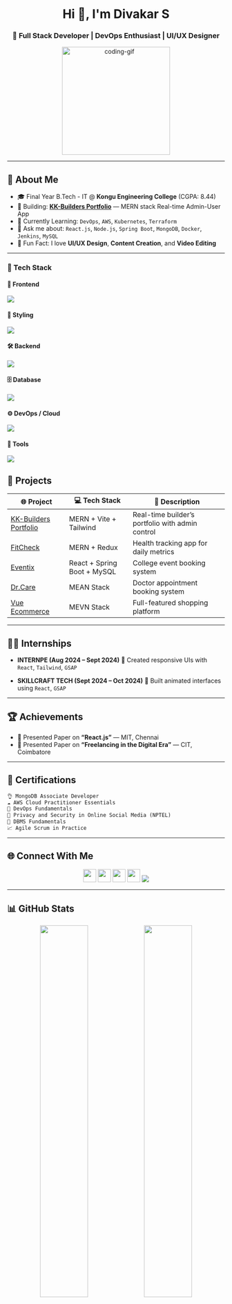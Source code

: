 <h1 align="center">Hi 👋, I'm <b>Divakar S</b></h1>
<h3 align="center">🚀 Full Stack Developer | DevOps Enthusiast | UI/UX Designer</h3>

<p align="center">
  <img src="https://media.giphy.com/media/qgQUggAC3Pfv687qPC/giphy.gif" width="250" alt="coding-gif"/>
</p>

---

## 💼 About Me

* 🎓 Final Year B.Tech - IT @ **Kongu Engineering College** (CGPA: 8.44)
* 🔭 Building: [**KK-Builders Portfolio**](https://github.com/divakar-srinivasan/kk-builders) — MERN stack Real-time Admin-User App
* 🌱 Currently Learning: `DevOps`, `AWS`, `Kubernetes`, `Terraform`
* 💬 Ask me about:
  `React.js`, `Node.js`, `Spring Boot`, `MongoDB`, `Docker`, `Jenkins`, `MySQL`
* 🎨 Fun Fact: I love **UI/UX Design**, **Content Creation**, and **Video Editing**

---

### 🚀 Tech Stack

#### 🧠 Frontend
<p align="left">
  <img src="https://skillicons.dev/icons?i=html,css,js,react" />
</p>

#### 🎨 Styling
<p align="left">
  <img src="https://skillicons.dev/icons?i=tailwind,bootstrap" />
</p>

#### 🛠 Backend
<p align="left">
  <img src="https://skillicons.dev/icons?i=nodejs,spring" />
</p>

#### 🗄️ Database
<p align="left">
  <img src="https://skillicons.dev/icons?i=mongodb,mysql" />
</p>

#### ⚙️ DevOps / Cloud
<p align="left">
  <img src="https://skillicons.dev/icons?i=docker,aws,jenkins" />
</p>

#### 🧰 Tools
<p align="left">
  <img src="https://skillicons.dev/icons?i=git,github,vscode,figma" />
</p>


## 🚀 Projects

| 🌐 Project                                                                     | 💻 Tech Stack               | 📝 Description                                   |
| ------------------------------------------------------------------------------ | --------------------------- | ------------------------------------------------ |
| [KK-Builders Portfolio](https://github.com/divakar-srinivasan/kk-builders)     | MERN + Vite + Tailwind      | Real-time builder’s portfolio with admin control |
| [FitCheck](https://github.com/divakar-srinivasan/FitCheck-MERN-stack)          | MERN + Redux                | Health tracking app for daily metrics            |
| [Eventix](https://github.com/divakar-srinivasan/React-Eventix-fullstack)       | React + Spring Boot + MySQL | College event booking system                     |
| [Dr.Care](https://github.com/divakar-srinivasan/Angular-Dr.Care-fullstack)     | MEAN Stack                  | Doctor appointment booking system                |
| [Vue Ecommerce](https://github.com/divakar-srinivasan/Vue-Ecommerce-fullstack) | MEVN Stack                  | Full-featured shopping platform                  |

---

## 👨‍💻 Internships

* **INTERNPE (Aug 2024 – Sept 2024)**
  🔹 Created responsive UIs with `React`, `Tailwind`, `GSAP`

* **SKILLCRAFT TECH (Sept 2024 – Oct 2024)**
  🔹 Built animated interfaces using `React`, `GSAP`

---

## 🏆 Achievements

* 📃 Presented Paper on **“React.js”** — MIT, Chennai
* 📃 Presented Paper on **“Freelancing in the Digital Era”** — CIT, Coimbatore

---

## 📜 Certifications

```txt
👌 MongoDB Associate Developer
☁️ AWS Cloud Practitioner Essentials
🔁 DevOps Fundamentals
🔐 Privacy and Security in Online Social Media (NPTEL)
📃 DBMS Fundamentals
📈 Agile Scrum in Practice
```

---

## 🌐 Connect With Me

<p align="center">
  <a href="mailto:sdivakar2005@gmail.com"><img src="https://skillicons.dev/icons?i=gmail" height="30"/></a>
  <a href="https://www.linkedin.com/in/divakar-srinivasan/"><img src="https://skillicons.dev/icons?i=linkedin" height="30"/></a>
  <a href="https://github.com/divakar-srinivasan"><img src="https://skillicons.dev/icons?i=github" height="30"/></a>
  <a href="https://leetcode.com/u/DIVAKAR_S/"><img src="https://skillicons.dev/icons?i=leetcode" height="30"/></a>
  <a href="https://divakar-22itr024.vercel.app/"><img src="https://img.shields.io/badge/My Portfolio-000?style=for-the-badge&logo=vercel&logoColor=white" /></a>
</p>

---

## 📊 GitHub Stats

<p align="center">
  <img src="https://github-readme-stats.vercel.app/api?username=divakar-srinivasan&show_icons=true&theme=tokyonight&hide_border=true" width="47%" />
  <img src="https://github-readme-streak-stats.herokuapp.com?user=divakar-srinivasan&theme=tokyonight&hide_border=true" width="47%" />
</p>

<p align="center">
  <img src="https://github-readme-activity-graph.vercel.app/graph?username=divakar-srinivasan&theme=rogue&hide_border=true" width="90%" />
</p>

---

## ✨ Quote

> *“Creating scalable, efficient, and impactful web solutions is more than a skill—it's my mission.”* 🚀

---

<p align="center">
  <img src="https://readme-typing-svg.demolab.com/?lines=Always%20Learning%20💡;Always%20Building%20👨‍💻;Always%20Improving%20🚀;&center=true&width=380&height=45" />
</p>
